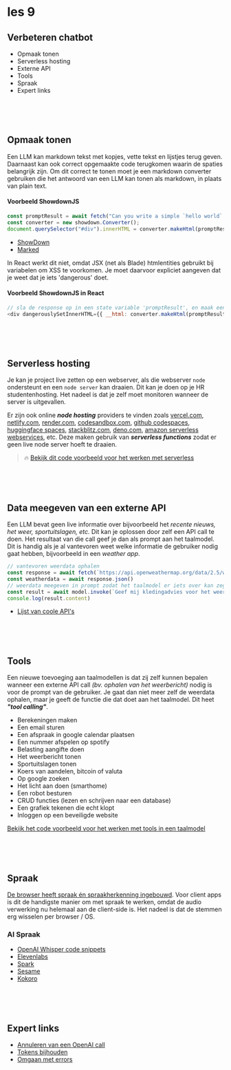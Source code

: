 # les 9

## Verbeteren chatbot

- Opmaak tonen
- Serverless hosting
- Externe API
- Tools
- Spraak 
- Expert links

<br><br><br>

## Opmaak tonen

Een LLM kan markdown tekst met kopjes, vette tekst en lijstjes terug geven. Daarnaast kan ook correct opgemaakte code terugkomen waarin de spaties belangrijk zijn. Om dit correct te tonen moet je een markdown converter gebruiken die het antwoord van een LLM kan tonen als markdown, in plaats van plain text.

#### Voorbeeld ShowdownJS

```js
const promptResult = await fetch("Can you write a simple `hello world` react component?");
const converter = new showdown.Converter();
document.querySelector("#div").innerHTML = converter.makeHtml(promptResult);
```

- [ShowDown](https://showdownjs.com)
- [Marked](https://marked.js.org)

In React werkt dit niet, omdat JSX (net als Blade) htmlentities gebruikt bij variabelen om XSS te voorkomen. Je moet daarvoor expliciet aangeven dat je weet dat je iets 'dangerous' doet.

#### Voorbeeld ShowdownJS in React

```js
// sla de response op in een state variable 'promptResult', en maak een converter aan (zie voorbeeld hierboven)
<div dangerouslySetInnerHTML={{ __html: converter.makeHtml(promptResult) }}></div>
```

<br><Br><br>


## Serverless hosting

Je kan je project live zetten op een webserver, als die webserver `node` ondersteunt en een `node server` kan draaien. Dit kan je doen op je HR studentenhosting. Het nadeel is dat je zelf moet monitoren wanneer de server is uitgevallen.

Er zijn ook online ***node hosting*** providers te vinden zoals [vercel.com](https://vercel.com), [netlify.com](https://netlify.com), [render.com](https://render.com), [codesandbox.com](https://codesandbox.com), [github codespaces](https://github.com/features/codespaces), [huggingface spaces](https://huggingface.co/spaces), [stackblitz.com](https://stackblitz.com), [deno.com](https://deno.com), [amazon serverless webservices](https://aws.amazon.com/serverless/), etc. Deze maken gebruik van ***serverless functions*** zodat er geen live node server hoeft te draaien.

> 🔥 [Bekijk dit code voorbeeld voor het werken met serverless](../snippets/serverless.md)

<br><br><br>

## Data meegeven van een externe API

Een LLM bevat geen live informatie over bijvoorbeeld het *recente nieuws, het weer, sportuitslagen, etc.* Dit kan je oplossen door zelf een API call te doen. Het resultaat van die call geef je dan als prompt aan het taalmodel. Dit is handig als je al vantevoren weet welke informatie de gebruiker nodig gaat hebben, bijvoorbeeld in een *weather app*.

```js
// vantevoren weerdata ophalen
const response = await fetch(`https://api.openweathermap.org/data/2.5/weather?q=rotterdam&appid=${YOUR_WEATHER_API_KEY}&units=metric`)
const weatherdata = await response.json()
// weerdata meegeven in prompt zodat het taalmodel er iets over kan zeggen
const result = await model.invoke(`Geef mij kledingadvies voor het weer ${weatherdata.weather[0].description} met een temperatuur van ${weatherdata.weather[0].temp}`)
console.log(result.content)
```

- [Lijst van coole API's](https://apilist.fun)

<br><br><br>

## Tools

Een nieuwe toevoeging aan taalmodellen is dat zij zelf kunnen bepalen wanneer een externe API call *(bv. ophalen van het weerbericht)* nodig is voor de prompt van de gebruiker. Je gaat dan niet meer zelf de weerdata ophalen, maar je geeft de functie die dat doet aan het taalmodel. Dit heet ***"tool calling"***. 

-	Berekeningen maken
-	Een email sturen
- Een afspraak in google calendar plaatsen
- Een nummer afspelen op spotify
-	Belasting aangifte doen
-	Het weerbericht tonen
-	Sportuitslagen tonen
- Koers van aandelen, bitcoin of valuta 
-	Op google zoeken
-	Het licht aan doen (smarthome)
-	Een robot besturen
-	CRUD functies (lezen en schrijven naar een database)
-	Een grafiek tekenen die echt klopt
-	Inloggen op een beveiligde website

[Bekijk het code voorbeeld voor het werken met tools in een taalmodel](../snippets/functions.md)

<br><br><br>

## Spraak

[De browser heeft spraak én spraakherkenning ingebouwd](https://github.com/HR-CMGT/PRG08-2024-2025/blob/main/snippets/speech.md). Voor client apps is dit de handigste manier om met spraak te werken, omdat de audio verwerking nu helemaal aan de client-side is. Het nadeel is dat de stemmen erg wisselen per browser / OS.

### AI Spraak

- [OpenAI Whisper code snippets](https://github.com/HR-CMGT/PRG08-2024-2025/blob/main/snippets/aispeech.md)
- [Elevenlabs](https://elevenlabs.io/docs/api-reference/text-to-speech/convert)
- [Spark](https://sparkaudio.github.io/spark-tts)
- [Sesame](https://huggingface.co/sesame/csm-1b)
- [Kokoro](https://kokorottsai.com)

<br><br><br>









## Expert links

- [Annuleren van een OpenAI call](https://js.langchain.com/docs/modules/model_io/llms/cancelling_requests)
- [Tokens bijhouden](https://js.langchain.com/docs/modules/model_io/llms/token_usage_tracking)
- [Omgaan met errors](https://js.langchain.com/docs/modules/model_io/llms/dealing_with_api_errors)

